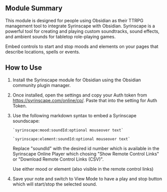 ## Module Summary

This module is designed for people using Obsidian as their TTRPG management tool to integrate Syrinscape with Obsidian. Syrinscape is a powerful tool for creating and playing custom soundtracks, sound effects, and ambient sounds for tabletop role-playing games.

Embed controls to start and stop moods and elements on your pages that describe locations, spells or events.

## How to Use

1. Install the Syrinscape module for Obsidian using the Obsidian community plugin manager.

2. Once installed, open the settings and copy your Auth token from https://syrinscape.com/online/cp/. Paste that into the setting for Auth Token.

3. Use the following markdown syntax to embed a Syrinscape soundscape:

    ```
    `syrinscape:mood:soundId:optional mouseover text`
    ```

    ```
    `syrinscape:element:soundId:optional mouseover text`
    ```

    Replace "soundId" with the desired id number which is available in the Syrinscape Online Player which chosing "Show Remote Control Links" or "Download Remote Control Links (CSV)".

    Use either mood or element (also visible in the remote control links)

4. Save your note and switch to View Mode to have a play and stop button which will start/stop the selected sound.
